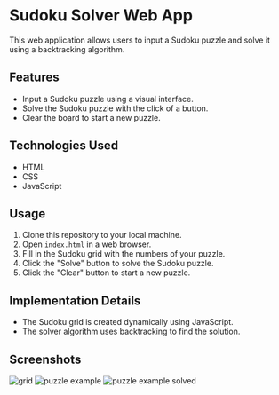 # Sudoku Solver Web App

This web application allows users to input a Sudoku puzzle and solve it using a backtracking algorithm.

## Features

- Input a Sudoku puzzle using a visual interface.
- Solve the Sudoku puzzle with the click of a button.
- Clear the board to start a new puzzle.

## Technologies Used

- HTML
- CSS
- JavaScript

## Usage

1. Clone this repository to your local machine.
2. Open `index.html` in a web browser.
3. Fill in the Sudoku grid with the numbers of your puzzle.
4. Click the "Solve" button to solve the Sudoku puzzle.
5. Click the "Clear" button to start a new puzzle.

## Implementation Details

- The Sudoku grid is created dynamically using JavaScript.
- The solver algorithm uses backtracking to find the solution.

## Screenshots

![grid](https://github.com/user-attachments/assets/6147d008-7a27-448a-ac8f-d20ca289ce30)
![puzzle example](https://github.com/user-attachments/assets/21a7fe40-3e7b-4116-bee4-0d002bb76a3b)
![puzzle example solved](https://github.com/user-attachments/assets/88299625-a1a2-472c-9f1e-0c4b427b0ebf)
